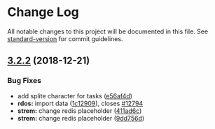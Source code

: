 # Change Log

All notable changes to this project will be documented in this file. See [standard-version](https://github.com/conventional-changelog/standard-version) for commit guidelines.

<a name="3.2.2"></a>
## [3.2.2](http://git.dtstack.cn/ziv/data-stack-web/compare/DTinsight_v3.2.0...3.2.2) (2018-12-21)


### Bug Fixes

* add splite character for tasks ([e56af4d](http://git.dtstack.cn/ziv/data-stack-web/commits/e56af4d))
* **rdos:** import data ([1c12909](http://git.dtstack.cn/ziv/data-stack-web/commits/1c12909)), closes [#12794](http://redmine.prod.dtstack.cn/issues/12794)
* **strem:** change redis placeholder ([411ad6c](http://git.dtstack.cn/ziv/data-stack-web/commits/411ad6c))
* **strem:** change redis placeholder ([9dd756d](http://git.dtstack.cn/ziv/data-stack-web/commits/9dd756d))
